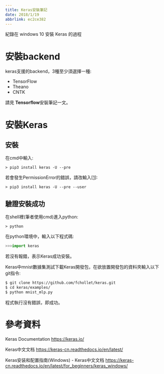 ```yaml
---
title: Keras安裝筆記
date: 2018/1/19
abbrlink: ec2ce382
---
```

紀錄在 windows 10 安裝 Keras 的過程
<!--more-->
# 安裝backend

keras支援的backend，3種至少須選擇一種:

* TensorFlow
* Theano
* CNTK

請見 **Tensorflow**安裝筆記一文。

# 安裝Keras

## 安裝

在cmd中輸入:
```shell
> pip3 install keras -U --pre
```
若會發生PermissionError的錯誤，請改輸入[[1]]:
```shell
> pip3 install keras -U --pre --user
```
## 驗證安裝成功

在shell裡(筆者使用cmd)進入python:
```shell
> python
```

在python環境中，輸入以下程式碼:
```python
>>>import keras
```
若沒有報錯，表示Keras成功安裝。

Keras中mnist數據集測試下載Keras開發包，在欲放置開發包的資料夾輸入以下git指令:
```bash
$ git clone https://github.com/fchollet/keras.git
$ cd keras/examples/
$ python mnist_mlp.py
```
程式執行沒有錯誤，即成功。

# 參考資料

[1]: http://blog.csdn.net/stevenkwong/article/details/68489870  "windows下pip报PermissionError解决方案 - CSDN博客"

Keras Documentation
<https://keras.io/>

Keras中文文档
<https://keras-cn.readthedocs.io/en/latest/>

Keras安装和配置指南(Windows) - Keras中文文档
<https://keras-cn.readthedocs.io/en/latest/for_beginners/keras_windows/>

<!--stackedit_data:
eyJoaXN0b3J5IjpbMzc1OTg2MzgxLDI1MDAwODg0NV19
-->